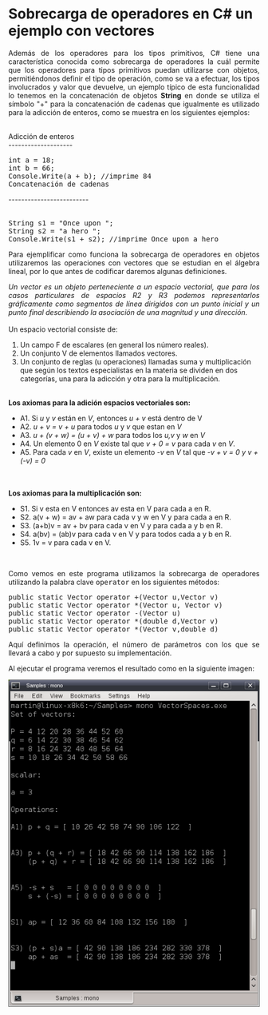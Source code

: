 # Sobrecarga de operadores en C# un ejemplo con vectores

<p align="justify">
Además de los operadores para los tipos primitivos, C# tiene una característica conocida como sobrecarga de operadores la cuál permite que los operadores para tipos primitivos puedan utilizarse con objetos, permitiéndonos definir el tipo de operación, como se va a efectuar, los tipos involucrados y valor que devuelve, un ejemplo típico de esta funcionalidad lo tenemos en la concatenación de objetos <b>String</b> en donde se utiliza el símbolo "+" para la concatenación de cadenas que igualmente es utilizado para la adicción de enteros, como se muestra en los siguientes ejemplos:
</p>
<p align="justify">
<br />Adicción de enteros<br />
--------------------<br />
<pre>
int a = 18;
int b = 66;
Console.Write(a + b); //imprime 84
Concatenación de cadenas
</pre>
-------------------------<br /><br />
<pre>
String s1 = "Once upon ";
String s2 = "a hero ";
Console.Write(s1 + s2); //imprime Once upon a hero
</pre>
</p>
<p align="justify">
Para ejemplificar como funciona la sobrecarga de operadores en objetos utilizaremos las operaciones con vectores que se estudian en el álgebra lineal, por lo que antes de codificar daremos algunas definiciones.
</p>
<p align="justify">
<i>Un vector es un objeto perteneciente a un espacio vectorial, que para los casos particulares de espacios R2 y R3 podemos representarlos gráficamente como segmentos de línea dirigidos con un punto inicial y un punto final describiendo la asociación de una magnitud y una dirección.</i><br><br />Un espacio vectorial consiste de:<br />
<ol>
<li>Un campo F de escalares (en general los número reales).</li>
<li>Un conjunto V de elementos llamados vectores.</li>
<li>Un conjunto de reglas (u operaciones) llamadas suma y multiplicación que según los textos especialistas en la materia se dividen en dos categorías, una para la adicción y otra para la multiplicación.</li>
</ol>
<br /><b>Los axiomas para la adición espacios vectoriales son:</b><br />
<ul>
<li>A1. Si <i>u</i> y <i>v</i> están en <i>V</i>, entonces <i>u + v</i> está dentro de V</li>
<li>A2. <i>u + v = v + u</i> para todos <i>u</i> y <i>v</i> que estan en <i>V</i></li>
<li>A3. <i>u + (v + w) = (u + v) + w</i> para todos los <i>u,v</i> y <i>w</i> en <i>V</i></li>
<li>A4. Un elemento 0 en <i>V</i> existe tal que <i>v + 0 = v</i> para cada <i>v</i> en <i>V</i>.</li>
<li>A5. Para cada <i>v</i> en <i>V</i>, existe un elemento <i>-v</i> en <i>V</i> tal que <i>-v + v = 0 y v + (-v) = 0</i></li>
</ul><br><br /><b>Los axiomas para la multiplicación son:</b><br />
<ul>
<li>S1. Si v esta en V entonces av esta en V para cada a en R.</li>
<li>S2. a(v + w) = av + aw para cada v y w en V y para cada a en R.</li>
<li>S3. (a+b)v = av + bv para cada v en V y para cada a y b en R.</li>
<li>S4. a(bv) = (ab)v para cada v en V y para todos cada a y b en R.</li>
<li>S5. 1v = v para cada v en V.</li>
</ul><br />
</p>
<p align="justify">
Como vemos en este programa utilizamos la sobrecarga de operadores utilizando la palabra clave <tt>operator</tt> en los siguientes métodos:<br />
</p>
<p>
<pre>
public static Vector operator +(Vector u,Vector v)
public static Vector operator *(Vector u, Vector v)
public static Vector operator -(Vector u)
public static Vector operator *(double d,Vector v)
public static Vector operator *(Vector v,double d)
</pre>
</p>
<p align="justify">
Aquí definimos la operación, el número de parámetros con los que se llevará a cabo y por supuesto su implementación.
</p>
<p>
Al ejecutar el programa veremos el resultado como en la siguiente imagen:
</p>
<div>
<img src="images/v2.png" />
</div>